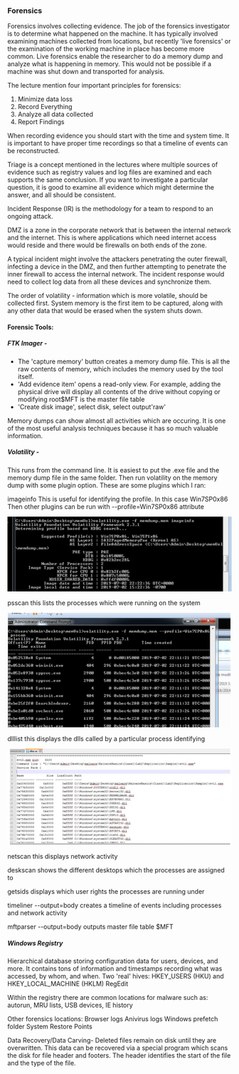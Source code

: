 ### Forensics
Forensics involves collecting evidence.  The job of the forensics investigator is to determine what happened on the machine.  It has typically involved examining machines collected from locations, but recently 'live forensics' or the examination of the working machine in place has become more common.  Live forensics enable the researcher to do a memory dump and analyze what is happening in memory.  This would not be possible if a machine was shut down and transported for analysis.

The lecture mention four important principles for forensics:
1. Minimize data loss
2. Record Everything
3. Analyze all data collected
4. Report Findings

When recording evidence you should start with the time and system time.  It is important to have proper time recordings so that a timeline of events can be reconstructed.

Triage is a concept mentioned in the lectures where multiple sources of evidence such as registry values and log files are examined and each supports the same conclusion.  If you want to investigate a particular question, it is good to examine all evidence which might determine the answer, and all should be consistent.

Incident Response (IR) is the methodology for a team to respond to an ongoing attack.

DMZ is a zone in the corporate network that is between the internal network and the internet.  This is where applications which need internet access would reside and there would be firewalls on both ends of the zone.

A typical incident might involve the attackers penetrating the outer firewall, infecting a device in the DMZ, and then further attempting to penetrate the inner firewall to access the internal network.  The incident response would need to collect log data from all these devices and synchronize them.

The order of volatility - information which is more volatile, should be collected first.  System memory is the first item to be captured, along with any other data that would be erased when the system shuts down.



#### Forensic Tools:
##### FTK Imager - 
 - The 'capture memory' button creates a memory dump file. This is all the raw contents of memory, which includes the memory used by the tool itself.
 - 'Add evidence item' opens a read-only view. For example, adding the physical drive will display all contents of the drive without copying or modifying
	root\$MFT is the master file table
 - 'Create disk image', select disk, select output'raw' 
 
 
 Memory dumps can show almost all activities which are occuring.  It is one of the most useful analysis techniques because it has so much valuable information.
 
##### Volatility -
 This runs from the command line. It is easiest to put the .exe file and the memory dump file in the same folder.  Then run volatility on the memory dump with some plugin option. These are some plugins which I ran:
 
 imageinfo
 This is useful for identifying the profile.  In this case Win7SP0x86
 Then other plugins can be run with --profile=Win7SP0x86 attribute
 
 ![Image](volatility_imageinfo.PNG "imageinfo")
 
 psscan
this lists the processes which were running on the system 
  
 ![Image](volatility_psscan.PNG "psscan")
 
 dlllist <pid>
 this displays the dlls called by a particular process identifying
  
 ![Image](volatility_dlllist.PNG "dlllist")
 
 netscan
 this displays network activity
 
 deskscan
 shows the different desktops which the processes are assigned to
 
 getsids
 displays which user rights the processes are running under
 
 
 timeliner --output=body
 creates a timeline of events including processes and network activity
 
 mftparser --output=body
 outputs master file table $MFT
 
##### Windows Registry
Hierarchical database storing configuration data for users, devices, and more.  It contains tons of information and timestamps recording what was accessed, by whom, and when.
Two 'real' hives: HKEY_USERS (HKU) and HKEY_LOCAL_MACHINE (HKLM)
RegEdit

Within the registry there are common locations for malware such as: autorun, MRU lists, USB devices, IE history

Other forensics locations:
Browser logs
Anivirus logs
Windows prefetch folder
System Restore Points


Data Recovery/Data Carving-
Deleted files remain on disk until they are overwritten.  This data can be recovered via a special program which scans the disk for file header and footers.  The header identifies the start of the file and the type of the file.

